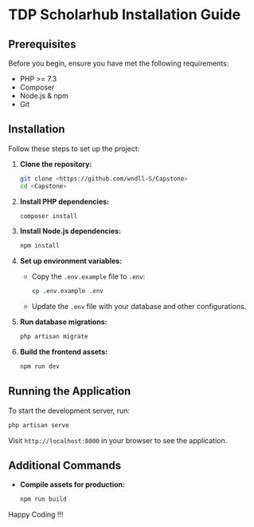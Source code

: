 # TDP Scholarhub Installation Guide

## Prerequisites

Before you begin, ensure you have met the following requirements:
- PHP >= 7.3
- Composer
- Node.js & npm
- Git

## Installation

Follow these steps to set up the project:

1. **Clone the repository:**
    ```bash -
    git clone <https://github.com/wndll-S/Capstone>
    cd <Capstone>
    ```

2. **Install PHP dependencies:**
    ```bash -
    composer install
    ```

3. **Install Node.js dependencies:**
    ```bash -
    npm install
    ```

4. **Set up environment variables:**
    - Copy the `.env.example` file to `.env`:
        ```bash -
        cp .env.example .env
        ```
    - Update the `.env` file with your database and other configurations.

5. **Run database migrations:**
    ```bash -
    php artisan migrate
    ```

6. **Build the frontend assets:**
    ```bash -
    npm run dev
    ```

## Running the Application

To start the development server, run:
```bash -
php artisan serve
```

Visit `http://localhost:8000` in your browser to see the application.

## Additional Commands

- **Compile assets for production:**
    ```bash -
    npm run build
    ```

Happy Coding !!!


